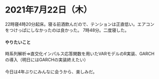 # 2021年7月22日（木）

22時寝4時20分起床。寝る前酒飲んだので、テンションは正直低い。エアコンをつけっぱにしなかったのは良かった。
7時48分。二度寝した。

#### やりたいこと

時系列解析⇒直交化インパルス応答関数を用いたVARモデルのR実装、GARCHの導入（明日にはGARCHの実装終えたい）

####

今日は4年ぶりにみんなに会うから、楽しみだ。
